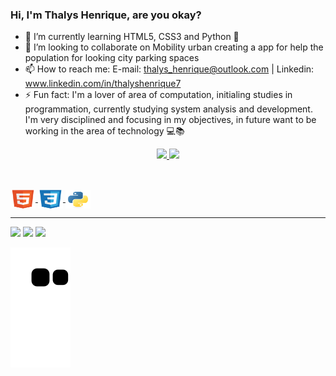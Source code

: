 ### Hi, I'm Thalys Henrique, are you okay?

- 🌱 I’m currently learning HTML5, CSS3 and Python 🚀
- 👯 I’m looking to collaborate on Mobility urban creating a app for help the population for  looking city parking spaces
- 📫 How to reach me: E-mail: thalys_henrique@outlook.com | Linkedin: www.linkedin.com/in/thalyshenrique7
- ⚡ Fun fact: I'm a lover of area of computation, initialing studies in programmation, currently studying system analysis and development. I'm very disciplined  and focusing in my objectives, in future want to be working in the area of technology 💻📚

<div align="center">
  <a href="https://github.com/ThalysHenrique">
  <img height="180em" src="https://github-readme-stats.vercel.app/api?username=ThalysHenrique&show_icons=true&theme=radical&include_all_commits=true&count_private=true"/>
  <img height="180em" src="https://github-readme-stats.vercel.app/api/top-langs/?username=ThalysHenrique&layout=compact&langs_count=7&theme=radical"/>
</div>
  
  ##
  
  <div style="display: inline_block"><br>
  <img align="center" alt="Thalys-HTML" height="30" width="40" 
<img src="https://raw.githubusercontent.com/devicons/devicon/master/icons/html5/html5-original.svg">
  <img align="center" alt="Thalys-CSS" height="30" width="40" src="https://raw.githubusercontent.com/devicons/devicon/master/icons/css3/css3-original.svg">
  <img align="center" alt="Thalys-Python" height="30" width="40" src="https://raw.githubusercontent.com/devicons/devicon/master/icons/python/python-original.svg">
</div>
  
  <hr>
  
  <div>
  <a href="https://www.instagram.com/thaalys0/" target="_blank"><img src="https://img.shields.io/badge/-Instagram-%23E4405F?style=for-the-badge&logo=instagram&logoColor=white" target="_blank"></a>
  <a href = "mailto:thaalyshenrique0@gmail.com"><img src="https://img.shields.io/badge/-Gmail-%23333?style=for-the-badge&logo=gmail&logoColor=white" target="_blank"></a>
  <a href="https://www.linkedin.com/in/thalyshenrique7/" target="_blank"><img src="https://img.shields.io/badge/-LinkedIn-%230077B5?style=for-the-badge&logo=linkedin&logoColor=white" target="_blank"></a> 
 
  ![Snake animation](https://github.com/rafaballerini/rafaballerini/blob/output/github-contribution-grid-snake.svg)
 
</div>
